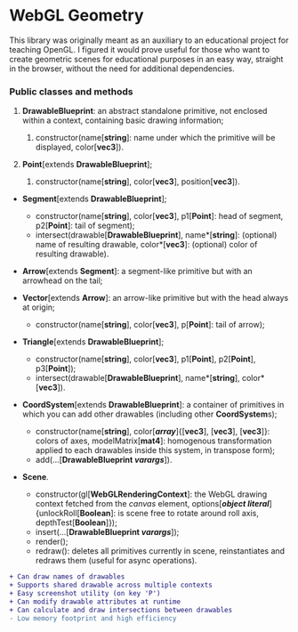 # WebGL Geometry
This library was originally meant as an auxiliary to an educational project for teaching OpenGL. I figured it would prove useful for those who want to create geometric scenes for educational purposes in an easy way, straight in the browser, without the need for additional dependencies.

### Public classes and methods

1. **DrawableBlueprint**: an abstract standalone primitive, not enclosed within a context, containing basic drawing information;
   1. constructor(name[**string**]: name under which the primitive will be displayed, color[**vec3**]).
   
2. **Point**[extends **DrawableBlueprint**];
    1. constructor(name[**string**], color[**vec3**], position[**vec3**]).
    
- **Segment**[extends **DrawableBlueprint**];
    - constructor(name[**string**], color[**vec3**], p1[**Point**]: head of segment, p2[**Point**]: tail of segment);
    - intersect(drawable[**DrawableBlueprint**], name*[**string**]: (optional) name of resulting drawable, color*[**vec3**]: (optional) color of resulting drawable).
    
- **Arrow**[extends **Segment**]: a segment-like primitive but with an arrowhead on the tail;

- **Vector**[extends **Arrow**]: an arrow-like primitive but with the head always at origin;
    - constructor(name[**string**], color[**vec3**], p[**Point**]: tail of arrow);

- **Triangle**[extends **DrawableBlueprint**];
    - constructor(name[**string**], color[**vec3**], p1[**Point**], p2[**Point**], p3[**Point**]);
    - intersect(drawable[**DrawableBlueprint**], name*[**string**], color*[**vec3**]).
    
- **CoordSystem**[extends **DrawableBlueprint**]: a container of primitives in which you can add other drawables (including other **CoordSystem**s);
    - constructor(name[**string**], color[**_array_**]{[**vec3**], [**vec3**], [**vec3**]}: colors of axes, modelMatrix[**mat4**]: homogenous transformation applied to each drawables inside this system, in transpose form);
    - add(...[**DrawableBlueprint _varargs_**]).
    
- **Scene**.
    - constructor(gl[**WebGLRenderingContext**]: the WebGL drawing context fetched from the _canvas_ element, options[**_object literal_**]{unlockRoll[**Boolean**]: is scene free to rotate around roll axis, depthTest[**Boolean**]});
    - insert(...[**DrawableBlueprint _varargs_**]);
    - render();
    - redraw(): deletes all primitives currently in scene, reinstantiates and redraws them (useful for async operations).
    
```diff
+ Can draw names of drawables
+ Supports shared drawable across multiple contexts
+ Easy screenshot utility (on key 'P')
+ Can modify drawable attributes at runtime
+ Can calculate and draw intersections between drawables
- Low memory footprint and high efficiency
```
